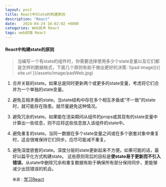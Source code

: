 ```yaml
---
layout: post
title: React中State的构建原则
description: "React"
date:   2024-04-24 16:02:02 +0800
categories: Web技术 React
tags: web前端 React
---
```

#### React中构建state的原则
>当编写一个有state的组件时，你需要选择使用多少个state变量以及它们都是怎样的数据格式，下面几个原则有助于做出更好的决策:
![pad image]({{ site.url }}/assets/image/padWeb.jpg)
1. 合并关联的state。如果总是同时更新两个或更多的state变量，考虑将它们合并为一个单独的state变量。
2. 避免互相矛盾的state。当state结构中存在多个相互矛盾或“不一致”的state时，就可能存在隐患。就尽量避免这种情况。
3. 避免冗余的state。如果能在渲染期间从组件的props或其现有的state变量中计算出一些信息，则不应将这些信息放入该组件的state中。
4. 避免重复的state。当同一数据在多个state变量之间或在多个嵌套对象中重复时，这会很难保持它们同步。应尽可能减不重复。
5. 避免深度嵌套的state。深度分层的state更新起来不方便。如果可能的话，最好以扁平化方式构建state。
   这些原则背后的目标是**使state易于更新而不引入错误**。从state中删除冗余和重复数据有助于确保所有部分保持同步，更能够减少出现错误的机会。

   `来源：`[学习React](https://zh-hans.react.dev/learn/choosing-the-state-structure)